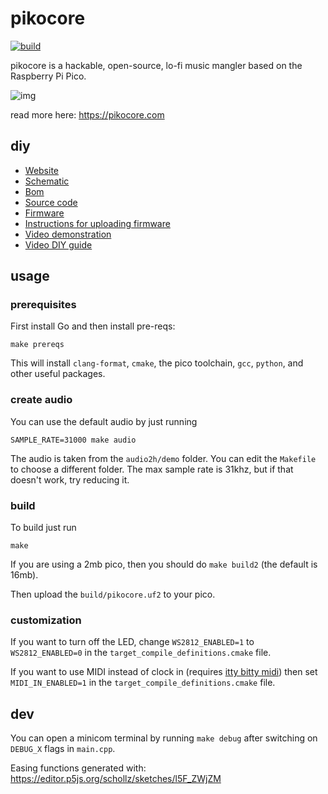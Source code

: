 # pikocore

[![build](https://github.com/schollz/pikocore/actions/workflows/build.yml/badge.svg)](https://github.com/schollz/pikocore/actions/workflows/build.yml)

pikocore is a hackable, open-source, lo-fi music mangler based on the Raspberry Pi Pico.

![img](https://user-images.githubusercontent.com/6550035/276962341-4c0065e4-f0cf-4315-9de2-e26aa2ebe1e7.jpg)

read more here: https://pikocore.com


## diy

- [Website](https://pikocore.com)
- [Schematic](https://infinitedigits.co/img/pikocore_schematic.png)
- [Bom](https://infinitedigits.co/wares/pikocore/#bom)
- [Source code](https://github.com/schollz/pikocore)
- [Firmware](https://infinitedigits.co/wares/pikocore/#firmware)
- [Instructions for uploading firmware](https://infinitedigits.co/wares/pikocore/#update) 
- [Video demonstration](https://www.youtube.com/watch?v=mKPq1Chm9Tg)
- [Video DIY guide](https://www.youtube.com/watch?v=VG0q74ASlLQ)


## usage

### prerequisites

First install Go and then install pre-reqs:

```
make prereqs
```

This will install `clang-format`, `cmake`, the pico toolchain, `gcc`, `python`, and other useful packages.

### create audio

You can use the default audio by just running

```
SAMPLE_RATE=31000 make audio
```

The audio is taken from the `audio2h/demo` folder. You can edit the `Makefile` to choose a different folder. The max sample rate is 31khz, but if that doesn't work, try reducing it.

### build

To build just run

```
make
```

If you are using a 2mb pico, then you should do `make build2` (the default is 16mb).

Then upload the `build/pikocore.uf2` to your pico.

### customization

If you want to turn off the LED, change `WS2812_ENABLED=1` to `WS2812_ENABLED=0` in the `target_compile_definitions.cmake` file.

If you want to use MIDI instead of clock in (requires [itty bitty midi](https://ittybittymidi.com)) then set `MIDI_IN_ENABLED=1` in the `target_compile_definitions.cmake` file.

## dev

You can open a minicom terminal by running `make debug` after switching on `DEBUG_X` flags in `main.cpp`.

Easing functions generated with: https://editor.p5js.org/schollz/sketches/l5F_ZWjZM

